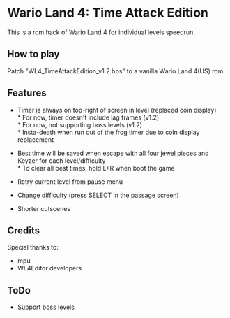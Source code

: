 # Wario Land 4: Time Attack Edition
This is a rom hack of Wario Land 4 for individual levels speedrun.  

## How to play
Patch "WL4_TimeAttackEdition_v1.2.bps" to a vanilla Wario Land 4(US) rom  
  
## Features
- Timer is always on top-right of screen in level (replaced coin display)  
\* For now, timer doesn't include lag frames (v1.2)  
\* For now, not supporting boss levels (v1.2)  
\* Insta-death when run out of the frog timer due to coin display replacement  
  
- Best time will be saved when escape with all four jewel pieces and Keyzer for each level/difficulty  
\* To clear all best times, hold L+R when boot the game  
  
- Retry current level from pause menu  
- Change difficulty (press SELECT in the passage screen)  
- Shorter cutscenes  
  
## Credits
Special thanks to:  
- mpu  
- WL4Editor developers  
  
## ToDo  
- Support boss levels  
